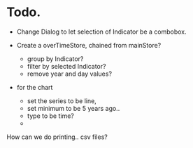 # Todo.

- Change Dialog to let selection of Indicator be a combobox.
- Create a overTimeStore, chained from mainStore?
    - group by Indicator?
    - filter by selected Indicator?
    - remove year and day values?

- for the chart
    - set the series to be line,
    - set minimum to be 5 years ago..
    - type to be time?
    - 


How can we do printing.. csv files?
